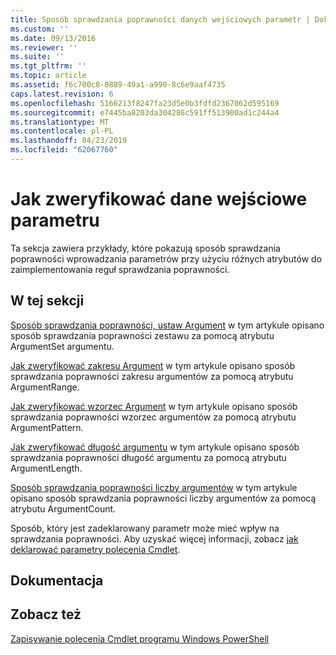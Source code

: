 ```yaml
---
title: Sposób sprawdzania poprawności danych wejściowych parametr | Dokumentacja firmy Microsoft
ms.custom: ''
ms.date: 09/13/2016
ms.reviewer: ''
ms.suite: ''
ms.tgt_pltfrm: ''
ms.topic: article
ms.assetid: f6c700c8-0889-49a1-a990-8c6e9aaf4735
caps.latest.revision: 6
ms.openlocfilehash: 5166213f8247fa23d5e0b3fdfd2367062d595169
ms.sourcegitcommit: e7445ba8203da304286c591ff513900ad1c244a4
ms.translationtype: MT
ms.contentlocale: pl-PL
ms.lasthandoff: 04/23/2019
ms.locfileid: "62067760"
---
```

# <a name="how-to-validate-parameter-input"></a>Jak zweryfikować dane wejściowe parametru

Ta sekcja zawiera przykłady, które pokazują sposób sprawdzania poprawności wprowadzania parametrów przy użyciu różnych atrybutów do zaimplementowania reguł sprawdzania poprawności.

## <a name="in-this-section"></a>W tej sekcji

[Sposób sprawdzania poprawności, ustaw Argument](./how-to-validate-an-argument-set.md) w tym artykule opisano sposób sprawdzania poprawności zestawu za pomocą atrybutu ArgumentSet argumentu.

[Jak zweryfikować zakresu Argument](./how-to-validate-an-argument-range.md) w tym artykule opisano sposób sprawdzania poprawności zakresu argumentów za pomocą atrybutu ArgumentRange.

[Jak zweryfikować wzorzec Argument](./how-to-validate-an-argument-pattern.md) w tym artykule opisano sposób sprawdzania poprawności wzorzec argumentów za pomocą atrybutu ArgumentPattern.

[Jak zweryfikować długość argumentu](./how-to-validate-the-argument-length.md) w tym artykule opisano sposób sprawdzania poprawności długość argumentu za pomocą atrybutu ArgumentLength.

[Sposób sprawdzania poprawności liczby argumentów](./how-to-validate-an-argument-count.md) w tym artykule opisano sposób sprawdzania poprawności liczby argumentów za pomocą atrybutu ArgumentCount.

Sposób, który jest zadeklarowany parametr może mieć wpływ na sprawdzania poprawności. Aby uzyskać więcej informacji, zobacz [jak deklarować parametry polecenia Cmdlet](./how-to-declare-cmdlet-parameters.md).

## <a name="reference"></a>Dokumentacja

## <a name="see-also"></a>Zobacz też

[Zapisywanie polecenia Cmdlet programu Windows PowerShell](./writing-a-windows-powershell-cmdlet.md)
